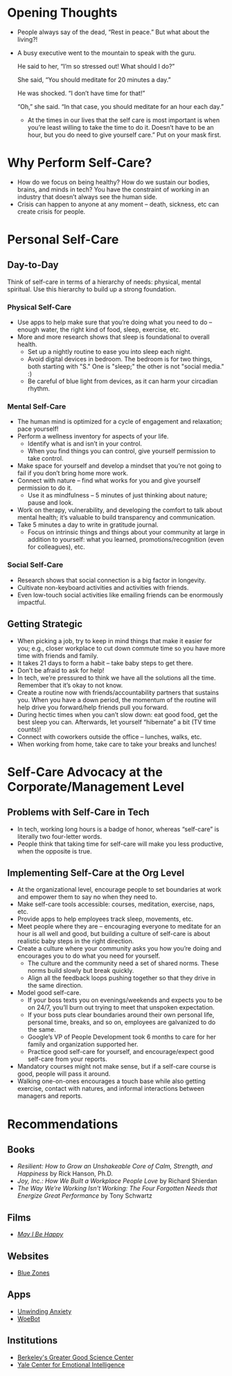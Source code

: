# Opening Thoughts
- People always say of the dead, “Rest in peace.” But what about the living?!
- A busy executive went to the mountain to speak with the guru. 

   He said to her, “I’m so stressed out! What should I do?” 

   She said, “You should meditate for 20 minutes a day.” 

   He was shocked. “I don’t have time for that!” 

   “Oh,” she said. “In that case, you should meditate for an hour each day.” 
   - At the times in our lives that the self care is most important is when you’re least willing to take the time to do it. Doesn’t have to be an hour, but you do need to give yourself care.” Put on your mask first.

# Why Perform Self-Care?
- How do we focus on being healthy? How do we sustain our bodies, brains, and minds in tech? You have the constraint of working in an industry that doesn’t always see the human side.
- Crisis can happen to anyone at any moment – death, sickness, etc can create crisis for people.

# Personal Self-Care

## Day-to-Day
Think of self-care in terms of a hierarchy of needs: physical, mental spiritual. Use this hierarchy to build up a strong foundation.

### Physical Self-Care
- Use apps to help make sure that you’re doing what you need to do – enough water, the right kind of food, sleep, exercise, etc.
- More and more research shows that sleep is foundational to overall health.
   - Set up a nightly routine to ease you into sleep each night.
   - Avoid digital devices in bedroom. The bedroom is for two things, both starting with "S." One is "sleep;" the other is not "social media." :)
   - Be careful of blue light from devices, as it can harm your circadian rhythm.

### Mental Self-Care
- The human mind is optimized for a cycle of engagement and relaxation; pace yourself!
- Perform a wellness inventory for aspects of your life.
   - Identify what is and isn’t in your control.
   - When you find things you can control, give yourself permission to take control.
- Make space for yourself and develop a mindset that you’re not going to fail if you don’t bring home more work.
- Connect with nature – find what works for you and give yourself permission to do it.
   - Use it as mindfulness – 5 minutes of just thinking about nature; pause and look.
- Work on therapy, vulnerability, and developing the comfort to talk about mental health; it’s valuable to build transparency and communication.
- Take 5 minutes a day to write in gratitude journal.
   - Focus on intrinsic things and things about your community at large in addition to yourself: what you learned, promotions/recognition (even for colleagues), etc.

### Social Self-Care
- Research shows that social connection is a big factor in longevity.
- Cultivate non-keyboard activities and activities with friends.
- Even low-touch social activities like emailing friends can be enormously impactful.

## Getting Strategic
- When picking a job, try to keep in mind things that make it easier for you; e.g., closer workplace to cut down commute time so you have more time with friends and family.
- It takes 21 days to form a habit – take baby steps to get there.
- Don’t be afraid to ask for help! 
- In tech, we’re pressured to think we have all the solutions all the time. Remember that it’s okay to not know.
- Create a routine now with friends/accountability partners that sustains you. When you have a down period, the momentum of the routine will help drive you forward/help friends pull you forward.
- During hectic times when you can’t slow down: eat good food, get the best sleep you can. Afterwards, let yourself “hibernate” a bit (TV time counts)! 
- Connect with coworkers outside the office – lunches, walks, etc.
- When working from home, take care to take your breaks and lunches! 

# Self-Care Advocacy at the Corporate/Management Level

## Problems with Self-Care in Tech
- In tech, working long hours is a badge of honor, whereas “self-care” is literally two four-letter words.
- People think that taking time for self-care will make you less productive, when the opposite is true.

## Implementing Self-Care at the Org Level
- At the organizational level, encourage people to set boundaries at work and empower them to say no when they need to.
- Make self-care tools accessible: courses, meditation, exercise, naps, etc.
- Provide apps to help employees track sleep, movements, etc.
- Meet people where they are – encouraging everyone to meditate for an hour is all well and good, but building a culture of self-care is about realistic baby steps in the right direction.
- Create a culture where your community asks you how you’re doing and encourages you to do what you need for yourself.
   - The culture and the community need a set of shared norms. These norms build slowly but break quickly.
   - Align all the feedback loops pushing together so that they drive in the same direction.
- Model good self-care.
   - If your boss texts you on evenings/weekends and expects you to be on 24/7, you’ll burn out trying to meet that unspoken expectation.
   - If your boss puts clear boundaries around their own personal life, personal time, breaks, and so on, employees are galvanized to do the same.
   - Google’s VP of People Development took 6 months to care for her family and organization supported her.
   - Practice good self-care for yourself, and encourage/expect good self-care from your reports.
- Mandatory courses might not make sense, but if a self-care course is good, people will pass it around. 
- Walking one-on-ones encourages a touch base while also getting exercise, contact with natures, and informal interactions between managers and reports. 

# Recommendations

## Books
- _Resilient: How to Grow an Unshakeable Core of Calm, Strength, and Happiness_ by Rick Hanson, Ph.D.
- _Joy, Inc.: How We Built a Workplace People Love_ by Richard Shierdan
- _The Way We’re Working Isn't Working: The Four Forgotten Needs that Energize Great Performance_ by Tony Schwartz

## Films
- [_May I Be Happy_](http://www.mayibehappy.org/)

## Websites
- [Blue Zones](https://www.bluezones.com/)

## Apps
- [Unwinding Anxiety](https://www.unwindinganxiety.com/)
- [WoeBot](https://woebot.io/)

## Institutions
- [Berkeley's Greater Good Science Center](https://ggsc.berkeley.edu/)
- [Yale Center for Emotional Intelligence](http://ei.yale.edu/)
